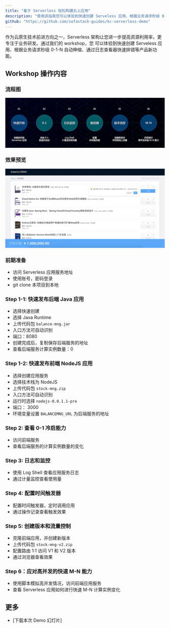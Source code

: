 ```yaml
---
title: "基于 Serverless 轻松构建云上应用"
description: "使用该指南您可以体验到快速创建 Serveless 应用、根据业务请求秒级 0-1-N 自动伸缩、通过日志查看器快速排错、按时间触发应用等产品新功能。"
github: "https://github.com/sofastack-guides/kc-serverless-demo"
---
```


作为云原生技术前进方向之一，Serverless 架构让您进一步提高资源利用率，更专注于业务研发。通过我们的 workshop，您 可以体验到快速创建 Serveless 应用、根据业务请求秒级 0-1-N 自动伸缩、通过日志查看器快速排错等产品新功能。

## Workshop 操作内容

### 流程图

![kc-sas](kc-sas.jpg)

### 效果预览

![preview-sas](preview-sas.png)

### 前期准备

- 访问 Serverless 应用服务地址
- 使用账号，密码登录
- git clone 本项目到本地

### Step 1-1: 快速发布后端 Java 应用

- 选择快速创建
- 选择 Java Runtime
- 上传代码包 `balance-mng.jar`
- 入口方法可自动识别
- 端口：8080
- 创建完成后，复制保存后端服务的地址
- 查看后端服务计算实例数量：0

### Step 1-2: 快速发布前端 NodeJS 应用

- 选择创建应用服务
- 选择技术栈为 NodeJS
- 上传代码包 `stock-mng.zip`
- 入口方法可自动识别
- 运行时选择 `nodejs-0.0.1.1-pre`
- 端口： 3000
- 环境变量设置 `BALANCEMNG_URL` 为后端服务的地址

### Step 2: 查看 0-1 冷启能力

- 访问前端服务
- 查看后端服务的计算实例数量的变化

### Step 3: 日志和监控

- 使用 Log Shell 查看应用服务日志
- 通过计量监控查看使用量

### Step 4: 配置时间触发器

- 配置时间触发器，定时调用应用
- 通过操作记录查看触发效果

### Step 5: 创建版本和流量控制

- 克隆前端应用，并创建新版本
- 上传代码包 `stock-mng-v2.zip`
- 配置路由 1:1 访问 V1 和 V2 版本
- 通过浏览器查看效果

### Step 6：应对高并发的快速 M-N 能力

- 使用脚本模拟高并发情况，访问前端应用服务
- 查看 Serverless 应用如何进行快速 M-N 计算实例变化

## 更多

- [下载本次 Demo 幻灯片]